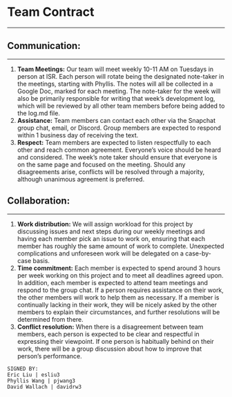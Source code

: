 # Team Contract
---
## Communication:
---
1. **Team Meetings:**
Our team will meet weekly 10-11 AM on Tuesdays in person at ISR. Each person will rotate being the designated note-taker in the meetings, starting with Phyllis. The notes will all be collected in a Google Doc, marked for each meeting. The note-taker for the week will also be primarily responsible for writing that week’s development log, which will be reviewed by all other team members before being added to the log.md file.
2. **Assistance:**
Team members can contact each other via the Snapchat group chat, email, or Discord. Group members are expected to respond within 1 business day of receiving the text.
3. **Respect:**
Team members are expected to listen respectfully to each other and reach common agreement. Everyone’s voice should be heard and considered. The week’s note taker should ensure that everyone is on the same page and focused on the meeting. Should any disagreements arise, conflicts will be resolved through a majority, although unanimous agreement is preferred.

## Collaboration: 
---
1. **Work distribution:**
We will assign workload for this project by discussing issues and next steps during our weekly meetings and having each member pick an issue to work on, ensuring that each member has roughly the same amount of work to complete. Unexpected complications and unforeseen work will be delegated on a case-by-case basis. 
2. **Time commitment:**
Each member is expected to spend around 3 hours per week working on this project and to meet all deadlines agreed upon. In addition, each member is expected to attend team meetings and respond to the group chat. If a person requires assistance on their work, the other members will work to help them as necessary. If a member is continually lacking in their work, they will be nicely asked by the other members to explain their circumstances, and further resolutions will be determined from there.
3. **Conflict resolution:**
When there is a disagreement between team members, each person is expected to be clear and respectful in expressing their viewpoint. If one person is habitually behind on their work, there will be a group discussion about how to improve that person’s performance. 

```
SIGNED BY:
Eric Liu | esliu3
Phyllis Wang | pjwang3
David Wallach | davidrw3
```
